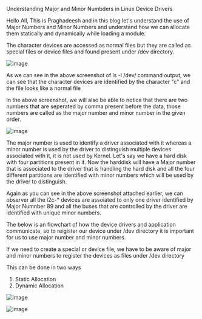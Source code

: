 Understanding Major and Minor Numbders in Linux Device Drivers

Hello All, This is Praghadeesh and in this blog let's understand the use of Major Numbers and Minor Numbers and understand how we can allocate them statically
and dynamically while loading a module.

The character devices are accessed as normal files but they are called as special files or device files and found present under /dev directory.

![image](https://user-images.githubusercontent.com/102030901/192805194-29836e01-fea4-48d4-8feb-28e895526a4e.png)

As we can see in the above screenshot of ls -l /dev/ command output, we can see that the character devices are identified by the character "c" and the file looks
like a normal file

In the above screenshot, we will also be able to notice that there are two numbers that are seperated by comma present before the data, those numbers are called
as the major number and minor number in the given order.

![image](https://user-images.githubusercontent.com/102030901/192813516-c7996ab4-e706-4a9e-bc07-50d8edd13fd7.png)

The major number is used to identify a driver associated with it whereas a minor number is used by the driver to distinguish multiple devices associated with it,
it is not used by Kernel. Let's say we have a hard disk with four partitions present in it. Now the harddisk will have a Major number that is associated to the 
driver that is handling the hard disk and all the four different partitions are identified with minor numbers which will be used by the driver to distinguish.

Again as you can see in the above screenshot attached earlier, we can observer all the i2c-* devices are assoiated to only one driver identified by Major Numnber
89 and all the buses that are controlled by the driver are identified with unique minor numbers.

The below is an flowchart of how the device drivers and application communicate, so to reigister our device under /dev directory it is important for us to
use major number and minor numbers.

If we need to create a special or device file, we have to be aware of major and minor numbers to register the devices as files under /dev directory

This can be done in two ways
1. Static Allocation
2. Dynamic Allocation

![image](https://user-images.githubusercontent.com/102030901/192816571-560991db-d8d5-497f-ae58-67ffe74ce9da.png)

![image](https://user-images.githubusercontent.com/102030901/192816804-f8f924ca-5b05-45a0-b580-aa3d34802e1a.png)

